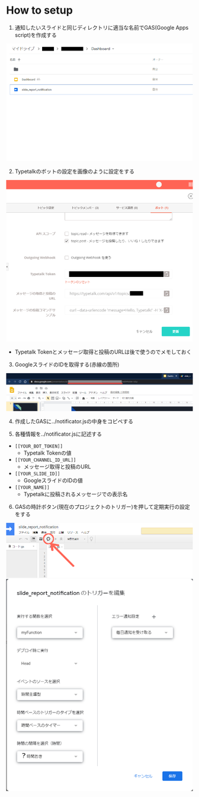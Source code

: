 # How to setup

1. 通知したいスライドと同じディレクトリに適当な名前でGAS(Google Apps script)を作成する

![同じディレクトリに置く](./image/put_to_same_directory.png)

2. Typetalkのボットの設定を画像のように設定をする

![Typetalkの設定](./image/type_talk_settings.png)

- Typetalk Tokenとメッセージ取得と投稿のURLは後で使うのでメモしておく

3. GoogleスライドのIDを取得する(赤線の箇所)

![GoogleスライドID](./image/google_slideid2.png)

4. 作成したGASに../notificator.jsの中身をコピペする

5. 各種情報を../notificator.jsに記述する
- `[[YOUR_BOT_TOKEN]]`
    - Typetalk Tokenの値
- `[[YOUR_CHANNEL_ID_URL]]`
    - メッセージ取得と投稿のURL
- `[[YOUR_SLIDE_ID]]`
    - GoogleスライドのIDの値
- `[[YOUR_NAME]]`
    - Typetalkに投稿されるメッセージでの表示名

6. GASの時計ボタン(現在のプロジェクトのトリガー)を押して定期実行の設定をする

![定期実行ボタン](./image/gas_period_button.png)
![定期実行の設定](./image/period_settings.png)

